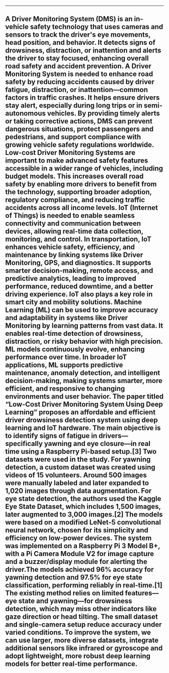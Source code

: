 ----------------------------------------------------------------------------------------------------------------------------
A Driver Monitoring System (DMS) is an in-vehicle safety technology that uses cameras and sensors
to track the driver's eye movements, head position, and behavior. It detects signs of drowsiness,
distraction, or inattention and alerts the driver to stay focused, enhancing overall road safety and accident
prevention.
A Driver Monitoring System is needed to enhance road safety by reducing accidents caused by
driver fatigue, distraction, or inattention—common factors in traffic crashes. It helps ensure drivers stay
alert, especially during long trips or in semi-autonomous vehicles. By providing timely alerts or taking
corrective actions, DMS can prevent dangerous situations, protect passengers and pedestrians, and
support compliance with growing vehicle safety regulations worldwide.
Low-cost Driver Monitoring Systems are important to make advanced safety features accessible in
a wider range of vehicles, including budget models. This increases overall road safety by enabling more
drivers to benefit from the technology, supporting broader adoption, regulatory compliance, and reducing
traffic accidents across all income levels.
IoT (Internet of Things) is needed to enable seamless connectivity and communication between
devices, allowing real-time data collection, monitoring, and control. In transportation, IoT enhances
vehicle safety, efficiency, and maintenance by linking systems like Driver Monitoring, GPS, and diagnostics.
It supports smarter decision-making, remote access, and predictive analytics, leading to improved
performance, reduced downtime, and a better driving experience. IoT also plays a key role in smart city
and mobility solutions.
Machine Learning (ML) can be used to improve accuracy and adaptability in systems like Driver
Monitoring by learning patterns from vast data. It enables real-time detection of drowsiness, distraction,
or risky behavior with high precision. ML models continuously evolve, enhancing performance over time.
In broader IoT applications, ML supports predictive maintenance, anomaly detection, and intelligent
decision-making, making systems smarter, more efficient, and responsive to changing environments and
user behavior.
 The paper titled “Low-Cost Driver Monitoring System Using Deep Learning” proposes an affordable
and efficient driver drowsiness detection system using deep learning and IoT hardware. The main objective
is to identify signs of fatigue in drivers—specifically yawning and eye closure—in real time using a
Raspberry Pi-based setup.[3]
Two datasets were used in the study. For yawning detection, a custom dataset was created using
videos of 15 volunteers. Around 500 images were manually labeled and later expanded to 1,020 images
through data augmentation. For eye state detection, the authors used the Kaggle Eye State Dataset, which
includes 1,500 images, later augmented to 3,000 images.[2]
The models were based on a modified LeNet-5 convolutional neural network, chosen for its
simplicity and efficiency on low-power devices. The system was implemented on a Raspberry Pi 3 Model
B+, with a Pi Camera Module V2 for image capture and a buzzer/display module for alerting the driver.The
models achieved 96% accuracy for yawning detection and 97.5% for eye state classification, performing
reliably in real-time.[1]
 The existing method relies on limited features—eye state and yawning—for drowsiness detection,
which may miss other indicators like gaze direction or head tilting. The small dataset and single-camera
setup reduce accuracy under varied conditions. To improve the system, we can use larger, more diverse
datasets, integrate additional sensors like infrared or gyroscope and adopt lightweight, more robust deep
learning models for better real-time performance.
-------------------------------------------------------------------------------------------------------------------------------------
